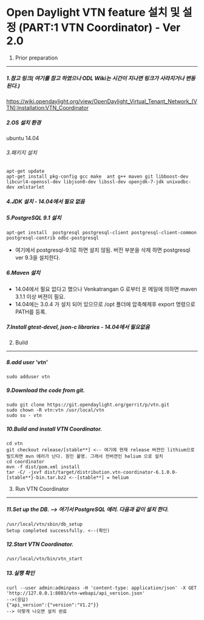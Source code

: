 Open Daylight VTN feature 설치 및 설정 (PART:1 VTN Coordinator) - Ver 2.0
======================================

1. Prior preparation
--------------------

##### 1.참고 링크( 여기를 참고 하였으나 ODL Wiki는 시간이 지나면 링크가 사라지거나 변동 된다.)
<https://wiki.opendaylight.org/view/OpenDaylight_Virtual_Tenant_Network_(VTN):Installation:VTN_Coordinator>

##### 2.OS 설치 환경  
ubuntu 14.04

###### 3.패키지 설치
```
apt-get update
apt-get install pkg-config gcc make  ant g++ maven git libboost-dev libcurl4-openssl-dev libjson0-dev libssl-dev openjdk-7-jdk unixodbc-dev xmlstarlet
```

##### 4.JDK 설치 - 14.04에서 필요 없음

##### 5.PostgreSQL 9.1 설치 
```
apt-get install  postgresql postgresql-client postgresql-client-common postgresql-contrib odbc-postgresql
```
- 여기에서 postgresql-9.1로 하면 설치 않됨. 버전 부분을 삭제 하면 postgresql ver 9.3을 설치한다.

##### 6.Maven 설치 
- 14.04에서 필요 없다고 했으나 Venkatrangan G 로부터 온 메일에 의하면 maven 3.1.1 이상 버젼이 필요.
- 14.04에는 3.0.4 가 설치 되어 있으므로 /opt 폴더에 압축해제후 export 명령으로 PATH를 등록. 

##### 7.Install gtest-devel, json-c libraries - 14.04에서 필요없음

2. Build
-------

##### 8.add user 'vtn' 
```
sudo adduser vtn
```

##### 9.Download the code from git.
```
sudo git clone https://git.opendaylight.org/gerrit/p/vtn.git
sudo chown -R vtn:vtn /usr/local/vtn
sudo su - vtn
```

##### 10.Build and install VTN Coordinator. 
```
cd vtn
git checkout release/[stable**] <-- 여기에 현재 release 버젼인 lithium으로 빌드하면 mvn 에러가 난다. 원인 불명. 그래서 전버젼인 helium 으로 설치 
cd coordinator
mvn -f dist/pom.xml install 
tar -C/ -jxvf dist/target/distribution.vtn-coordinator-6.1.0.0-[stable**}-bin.tar.bz2 <--[stable**] = helium
```

3. Run VTN Coordinator
--------------------------
##### 11.Set up the DB. --> 여기서 PostgreSQL 에러. 다음과 같이 설치 한다. 
``` 
/usr/local/vtn/sbin/db_setup 
Setup completed successfully. <--(확인)
```

##### 12.Start VTN Coordinator. 
```
/usr/local/vtn/bin/vtn_start
```

##### 13.실행 확인 
```
curl --user admin:adminpass -H 'content-type: application/json' -X GET 'http://127.0.0.1:8083/vtn-webapi/api_version.json'  
-->(응답)
{"api_version":{"version":"V1.2"}}
--> 이렇게 나오면 설치 완료
```
